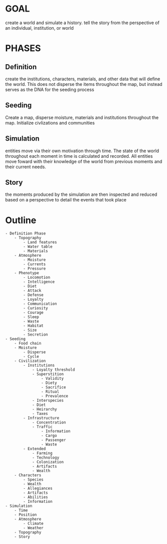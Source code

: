 # GOAL

create a world and simulate a history. tell the story from the perspective
of an individual, institution, or world

# PHASES

## Definition

create the institutions, characters, materials, and other data that will
define the world. This does not disperse the items throughout the map,
but instead serves as the DNA for the seeding process

## Seeding

Create a map, disperse moisture, materials and institutions throughout
the map. Initialize civlizations and communities

## Simulation

entities move via their own motivation through time. The state of the world
throughout each moment in time is calculated and recorded. All entities move
foward with their knowledge of the world from previous moments and their
current needs.

## Story

the moments produced by the simulation are then inspected and reduced based
on a perspective to detail the events that took place

# Outline

	- Definition Phase
		- Topography
			- Land features
			- Water table
			- Materials
		- Atmosphere
			- Moisture
			- Currents
			- Pressure
		- Phenotype
			- Locomotion
			- Intelligence
			- Diet
			- Attack
			- Defense
			- Loyalty
			- Communication
			- Curiosity
			- Courage
			- Sleep
			- Waste
			- Habitat
			- Size
			- Secretion
	- Seeding
		- Food chain
		- Moisture
			- Disperse
			- Cycle
		- Civilization
			- Institutions
				- Loyalty threshold
				- Superstition
					- Validity
					- Diety
					- Sacrifice
					- Ritual
					- Prevalence
				- Interspecies
				- Diet
				- Heirarchy
				- Taxes
			- Infrastructure
				- Concentration
				- Traffic
					- Information
					- Cargo
					- Passenger
					- Waste
			- Extended
				- Farming
				- Technology
				- Colonization
				- Artifacts
				- Wealth
		- Characters
			- Species
			- Wealth
			- Allegiances
			- Artifacts
			- Abilities
			- Information
	- Simulation
		- Time
		- Position
		- Atmosphere
			- Climate
			- Weather
		- Topography
		- Story



